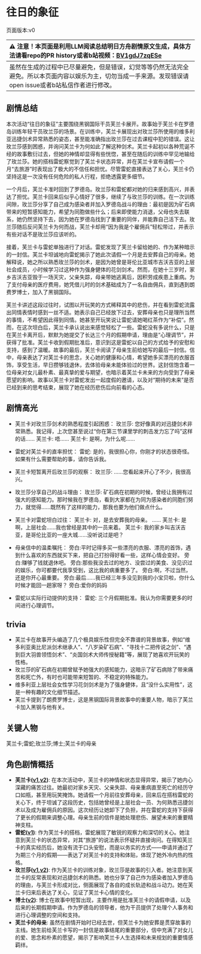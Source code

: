 # 往日的象征
页面版本:v0
 

| :warning: 注意！本页面是利用LLM阅读总结明日方舟剧情原文生成，具体方法请看repo的PR history或者b站视频：[BV1gdJ7zqESe](https://www.bilibili.com/video/BV1gdJ7zqESe/)         |
|:----------------------------|
| 虽然在生成的过程中已尽量避免，但是错误，幻觉等等仍然无法完全避免。所以本页面内容以娱乐为主，切勿当成一手来源。发现错误请open issue或者b站私信作者进行修改。|



## 剧情总结
本次活动“往日的象征”主要围绕黑钢国际干员芙兰卡展开。故事始于芙兰卡在罗德岛训练年轻干员玫兰莎的场景。在训练中，芙兰卡展现出对玫兰莎所使用的维多利亚迅捷剑术异常熟悉的姿态，甚至能准确指出玫兰莎在过去课程中犯的错误。这让玫兰莎感到困惑，并询问芙兰卡为何如此了解这种剑术。芙兰卡起初以各种荒诞不经的故事敷衍过去，但她的神情却显得有些恍惚，甚至在随后的训练中罕见地输给了玫兰莎。她的搭档雷蛇察觉到了芙兰卡状态异常，并在芙兰卡宣布请假一个月“去旅游”时表现出了极大的不信任和担忧。尽管雷蛇直接表达了关心，芙兰卡仍坚持这是一次没有任何危险的私人行程，拒绝透露更多细节。

一个月后，芙兰卡准时回到了罗德岛。玫兰莎和雷蛇都对她的归来感到高兴，并表达了担忧。芙兰卡回来后似乎心情好了很多，继续了与玫兰莎的训练。在一次训练间隙，玫兰莎分享了自己成为感染者并加入罗德岛战斗的理由：最初是因为矿石病带来的短暂感知能力，希望为同胞做些什么；后来即使能力消退，父母也失去联系，她仍然坚持下去，因为她在罗德岛找到了重要的同伴，并能靠自己活下去。玫兰莎随后反问芙兰卡为何而战，芙兰卡却用“因为我是个雇佣兵”轻松带过，并表示有些对话不是玫兰莎应该听的。

接着，芙兰卡与雷蛇单独进行了对话。雷蛇发现了芙兰卡留给她的、作为某种暗示的一封信。芙兰卡坦诚地向雷蛇揭示了她此次请假一个月是去安葬自己的母亲。她解释说，她之所以熟悉玫兰莎的剑术，是因为她曾是哥伦比亚城市吉沃吉亚的上层社会成员，小时候学习过这种作为强身健体的花剑剑术。然而，在她十三岁时，家乡吉沃吉亚毁于一场天灾，父亲失踪，母亲带她逃离后，因积劳成疾患上重病。为了支付母亲的医疗费用，她凭借儿时的剑术基础成为了一名自由佣兵，直到遇到朗费罗博士，加入了黑钢国际。

芙兰卡讲述这段过往时，试图以开玩笑的方式稀释其中的悲伤，并在看到雷蛇流露出同情表情时感到一丝不适。她表示自己已经放下过去，安葬母亲也只是理所当然的事情，不希望因此得到同情。她甚至开玩笑说让雷蛇请她喝红茶作为“补偿”。然而，在这次坦白后，芙兰卡承认说出来感觉轻松了一些。雷蛇没有多说什么，只是在芙兰卡离开后，默默为她提交了长达三个月的假期申请，理由是“心理调节”，并获得了批准。芙兰卡收到假期批准后，意识到这是雷蛇以自己的方式给予的安慰和支持，感到了温暖。故事的最后，芙兰卡阅读了母亲生前给她写的最后一封信。信中，母亲表达了对芙兰卡的思念，关心她的健康和心情，希望她多买漂亮的衣服首饰，享受生活，早日攒够钱退休，去体验母亲未能体验过的世界。这封信饱含着一位母亲对女儿最朴素、最真挚的爱与期望，也暗示着芙兰卡未来的方向受到了母亲愿望的影响。故事以芙兰卡对雷蛇发出一起度假的邀请，以及对“期待的未来”是否已经到来的思考结束，展现了她在经历悲伤后向前看的心态。
## 剧情高光
- 芙兰卡对玫兰莎剑术的熟悉程度引起困惑：
  玫兰莎: 您好像真的对迅捷剑术非常熟悉。我记得，上次您甚至说过“你在第三节课里学的刺击发力忘了吗”这样的话......
  芙兰卡: 唔......
  芙兰卡: 是啊，为什么呢......

- 雷蛇对芙兰卡的直率担忧：
  雷蛇: 是的，我很担心你，你刚才的状态很奇怪。如果有什么需要帮助的事，请你告诉我。

- 芙兰卡短暂离开后玫兰莎的观察：
  玫兰莎: ......您看起来开心了不少，我很高兴。

- 玫兰莎分享自己的战斗理由：
  玫兰莎: 矿石病在初期的时候，曾经让我拥有过强大的感知能力。那时候我在罗德岛，看到大家都在为同为感染者的同胞们努力，就觉得......既然有了这样的能力，那我也要为他们做点什么。

- 芙兰卡对雷蛇坦白过往：
  芙兰卡: 对，是去安葬我的母亲。
  ......
  芙兰卡: 是啊，上层社会......我也曾经是其中的一员来着。
  芙兰卡: 我的家乡叫吉沃吉亚，是哥伦比亚的一座大城......没听说过是吧？

- 母亲信中的温柔嘱托：
  旁白:平时记得多买一些漂亮的衣服、漂亮的首饰，遇到什么喜欢的东西就买下来，把自己打扮得好看一些，这样心情会变好。
  旁白:赚够了钱就退休吧。
  旁白:那些我没去过的地方、没尝过的美食、没见识过的娱乐，你可都要代我享受到，这比我的病重要多了。
  旁白:啊，不过当然，还是你开心最重要。
  旁白:最后......我已经三年多没见到我的小宝贝啦，你什么时候才能回一趟家呀？
  旁白:爱你的妈妈

- 雷蛇以实际行动提供的支持：
  雷蛇: 三个月假期批准。我认为你需要更多的时间进行心理调节。
## trivia
- 芙兰卡在故事开头编造了几个极具娱乐性但完全不靠谱的背景故事，例如“维多利亚奥比尼派剑术继承人”、“八岁染矿石病”、“寻找十二把传说之剑”、“遇到巨大羽兽领悟剑术”、“炎国剑术大师传授秘籍”等，展现了她喜欢开玩笑的性格。
- 玫兰莎的矿石病在初期曾赋予她强大的感知能力，这暗示了矿石病除了带来痛苦和死亡外，有时也可能带来短暂的、不稳定的特殊能力。
- 维多利亚上层社会女性学习花剑剑术是为了强身健体，且“没什么实用性”，这是一种有趣的文化细节描述。
- 芙兰卡提到了朗费罗博士，这是黑钢国际背景故事中的重要人物，暗示了芙兰卡加入黑钢与他有关。
## 关键人物
芙兰卡;雷蛇;玫兰莎;博士;芙兰卡的母亲
## 角色剧情概括
-   **芙兰卡([v1](../chars/char_106_franka.md),[v2](../char_v3/char_106_franka.md))**: 在本次活动中，芙兰卡的神情和状态显得异常，揭示了她内心深藏的痛苦过往。她最初对家乡天灾、父亲失踪、母亲重病直至死亡的经历守口如瓶，甚至用玩笑掩饰。她请假一个月前往安葬母亲，回来后在搭档雷蛇的关心下，终于坦诚了这段历史，包括她曾经是上层社会一员、为何熟悉迅捷剑术以及成为雇佣兵的原因。这次经历让她卸下了负担，并在雷蛇的支持下获得了更长的假期来调整心理。母亲生前的信件是她处理悲伤、展望未来的重要精神支柱。
-   **雷蛇([v1](../chars/char_107_liskam.md))**: 作为芙兰卡的搭档，雷蛇展现了敏锐的观察力和深切的关心。她注意到芙兰卡的状态异常，对其“旅游”的说法表示怀疑并直接询问。在得知芙兰卡的真实经历后，她没有流于口头安慰，而是以务实的方式——申请并通过了为期三个月的假期——表达了对芙兰卡的支持和体贴，体现了她外冷内热的性格。
-   **玫兰莎([v1](../chars/char_208_melan.md),[v2](../char_v3/char_208_melan.md))**: 作为芙兰卡的训练对象，玫兰莎是故事的引入者。她注意到芙兰卡的反常表现和对迅捷剑术的熟悉。她也分享了自己作为感染者加入罗德岛的理由，与芙兰卡形成对比，侧面展现了各自的成长轨迹和战斗动力。她在芙兰卡归来后表达了关心，见证了芙兰卡心情的变化。
-   **博士([v2](../char_v3/extended_char_bo_shi.md))**: 博士在故事中短暂出现，主要作用是批准芙兰卡的请假申请，以及后来的长期假期申请。作为罗德岛的领导者，他为干员提供了处理个人事务和进行心理调整的空间和支持。
-   **芙兰卡的母亲**: 虽然在剧情开始时已经去世，但芙兰卡为她安葬是贯穿故事的主线。她生前给芙兰卡写的一封信是故事结尾的重要部分，信中充满了对女儿的爱、思念和朴素的愿望，揭示了影响芙兰卡人生选择和未来规划的重要情感羁绊。